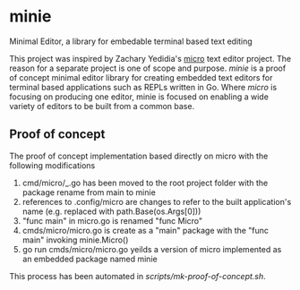 
# minie

Minimal Editor, a library for embedable terminal based text editing

This project was inspired by Zachary Yedidia's [micro](https://github.com/zyedidia/micro) text editor project.
The reason for a separate project is one of scope and purpose. _minie_ is a proof of concept minimal editor library
for creating embedded text editors for terminal based applications such as REPLs written in Go. Where
_micro_ is focusing on producing one editor, minie is focused on enabling a wide variety of editors to be
built from a common base.

## Proof of concept

The proof of concept implementation based directly on micro with the following modifications

1. cmd/micro/_.go has been moved to the root project folder with the package rename from main to minie
2. references to .config/micro are changes to refer to the built application's name (e.g. replaced with path.Base(os.Args[0]))
3. "func main" in micro.go is renamed "func Micro"
4. cmds/micro/micro.go is create as a "main" package with the "func main" invoking minie.Micro()
5. go run cmds/micro/micro.go yeilds a version of micro implemented as an embedded package named minie

This process has been automated in _scripts/mk-proof-of-concept.sh_.



